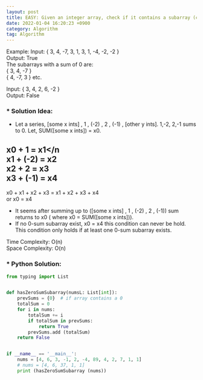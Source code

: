 ```yaml
---
layout: post 
title: EASY: Given an integer array, check if it contains a subarray (contiguous elements) whose sum is 0.
date: 2022-01-04 16:20:23 +0900 
category: Algorithm
tag: Algorithm
---
```


 Example: 
 Input:  { 3, 4, -7, 3, 1, 3, 1, -4, -2, -2 }  
 Output: True   
 The subarrays with a sum of 0 are:  
 { 3, 4, -7 }  
 { 4, -7, 3 } etc.  
 
 Input:  { 3, 4, 2, 6, -2 }  
 Output: False   




### * Solution Idea: 


* Let a series, [some x ints] , 1 , (-2) , 2 , (-1) , [other y ints]. 1,-2, 2,-1 sums to 0. Let, SUM([some x ints]) = x0. <br> 

 x0 + 1 = x1</n  
 x1 + (-2) = x2  
 x2 + 2 = x3  
 x3 + (-1) = x4  
 ------------------------  
 x0 + x1 + x2 + x3 =  x1 + x2 + x3 + x4   
 or x0 = x4  


* It seems after summing up to ([some x ints] , 1 , (-2) , 2 , (-1)) sum returns to x0 ( where x0 = SUM([some x ints])).  
* If no 0-sum subarray exist, x0 = x4 this condition can never be hold. This condition only holds if at least one 0-sum subarray exists.  
  
Time Complexity: O(n)  
Space Complexity: O(n)  


### * Python Solution:
```python
from typing import List


def hasZeroSumSubarray(numsL: List[int]):
    prevSums = {0}  # if array contains a 0
    totalSum = 0
    for i in nums:
        totalSum += i
        if totalSum in prevSums:
            return True
        prevSums.add (totalSum)
    return False


if __name__ == '__main__':
    nums = [4, 6, 3, -1, 2, -4, 89, 4, 2, 7, 1, 1]
    # nums = [4, 6, 37, 1, 1]
    print (hasZeroSumSubarray (nums))

```
